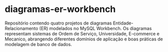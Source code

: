 # diagramas-er-workbench
Repositório contendo quatro projetos de diagramas Entidade-Relacionamento (ER) modelados no MySQL Workbench. Os diagramas representam sistemas de Ordem de Serviço, Universidade, E-commerce e Mecanico, abrangendo diferentes domínios de aplicação e boas práticas de modelagem de banco de dados.
